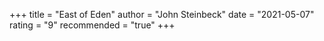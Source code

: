 +++
title = "East of Eden"
author = "John Steinbeck"
date = "2021-05-07"
rating = "9"
recommended = "true"
+++
